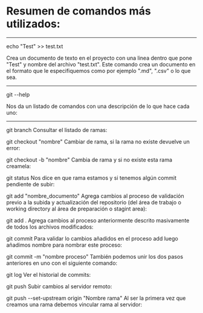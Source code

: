 # Resumen de comandos más utilizados:

------------------------------------------------------------------------------------------------------------------

echo "Test" >> test.txt

Crea un documento de texto en el proyecto con una linea dentro que pone "Test" y nombre del archivo "test.txt". Este comando crea un documento en el formato que le especifiquemos como por ejemplo ".md", ".csv" o lo que sea.

------------------------------------------------------------------------------------------------------------------

git --help

Nos da un listado de comandos con una descripción de lo que hace cada uno:

------------------------------------------------------------------------------------------------------------------

git branch
Consultar el listado de ramas:



git checkout "nombre"
Cambiar de rama, si la rama no existe devuelve un error:

git checkout -b "nombre"
Cambia de rama y si no existe esta rama creamela:



git status
Nos dice en que rama estamos y si tenemos algún commit pendiente de subir:



git add "nombre_documento"
Agrega cambios al proceso de validación previo a la subida y actualización del repositorio (del área de trabajo o working directory al área de preparación o stagint area):

git add .
Agrega cambios al proceso anteriormente descrito masivamente de todos los archivos modificados:



git commit
Para validar lo cambios añadidos en el proceso add luego añadimos nombre para nombrar este proceso:

git commit -m "nombre proceso"
También podemos unir los dos pasos anteriores en uno con el siguiente comando:



git log
Ver el historial de commits:



git push
Subir cambios al servidor remoto:

git push --set-upstream origin "Nombre rama"
Al ser la primera vez que creamos una rama debemos  vincular rama al servidor: